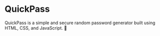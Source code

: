 # QuickPass 
 QuickPass is a simple and secure random password generator built using HTML, CSS, and JavaScript. 🚀
